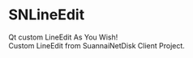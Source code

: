 # SNLineEdit
  Qt custom LineEdit As You Wish!
  <br>Custom LineEdit from SuannaiNetDisk Client Project.
  
